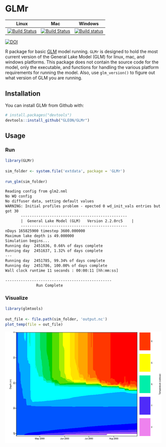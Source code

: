 
<!-- README.md is generated from README.Rmd. Please edit that file -->
GLMr
====

| Linux                                                                                                   | Mac                                                                                                     | Windows                                                                                                                                   |
|---------------------------------------------------------------------------------------------------------|---------------------------------------------------------------------------------------------------------|-------------------------------------------------------------------------------------------------------------------------------------------|
| [![Build Status](https://travis-ci.org/GLEON/GLMr.svg?branch=master)](https://travis-ci.org/GLEON/GLMr) | [![Build Status](https://travis-ci.org/GLEON/GLMr.svg?branch=master)](https://travis-ci.org/GLEON/GLMr) | [![Build status](https://ci.appveyor.com/api/projects/status/uevfoyg53n6wk2bv?svg=true)](https://ci.appveyor.com/project/jread-usgs/glmr) |

[![DOI](https://zenodo.org/badge/23404/GLEON/GLMr.svg)](https://zenodo.org/badge/latestdoi/23404/GLEON/GLMr)

R package for basic [GLM](http://aed.see.uwa.edu.au/research/models/GLM/) model running. `GLMr` is designed to hold the most current version of the General Lake Model (GLM) for linux, mac, and windows platforms. This package does not contain the source code for the model, only the executable, and functions for handling the various platform requirements for running the model. Also, use `glm_version()` to figure out what version of GLM you are running.

Installation
------------

You can install GLMr from Github with:

``` r
# install.packages("devtools")
devtools::install_github("GLEON/GLMr")
```

Usage
-----

### Run

``` r
library(GLMr)

sim_folder <- system.file('extdata', package = 'GLMr')

run_glm(sim_folder)
```


    Reading config from glm2.nml
    No WQ config
    No diffuser data, setting default values
    WARNING: Initial profiles problem - epected 0 wd_init_vals entries but got 30
           ------------------------------------------------
           |  General Lake Model (GLM)   Version 2.2.0rc5    |
           ------------------------------------------------
    nDays 165825900 timestep 3600.000000
    Maximum lake depth is 49.000000
    Simulation begins...
    Running day  2451636, 0.66% of days complete
    Running day  2451637, 1.32% of days complete
    ---
    Running day  2451785, 99.34% of days complete
    Running day  2451786, 100.00% of days complete
    Wall clock runtime 11 seconds : 00:00:11 [hh:mm:ss]

    ------------------------------------------------
                  Run Complete

### Visualize

``` r
library(glmtools)

out_file <- file.path(sim_folder, 'output.nc')
plot_temp(file = out_file)
```

![](images/unnamed-chunk-4-1.png)
